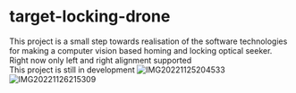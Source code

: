 # target-locking-drone
This project is a small step towards
realisation of the software technologies for making a computer vision based homing and locking optical seeker.</br>
Right now only left and right alignment supported</br>
This project is still in development
![IMG20221125204533](https://user-images.githubusercontent.com/114636450/204070406-679ddee1-3cb7-4aae-934a-2244cf9c358d.jpg)
![IMG20221126215309](https://user-images.githubusercontent.com/114636450/204098876-16aab768-9e6b-4370-81cd-d70d75ca35f5.jpg)


